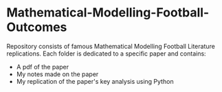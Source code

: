 # Mathematical-Modelling-Football-Outcomes

Repository consists of famous Mathematical Modelling Football Literature replications.
Each folder is dedicated to a specific paper and contains:
* A pdf of the paper
* My notes made on the paper
* My replication of the paper's key analysis using Python
